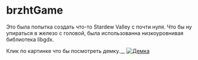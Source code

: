 # brzhtGame

Это была попытка создать что-то Stardew Valley с почти нуля. Что бы ну упираться в железо с головой, была использованна низкоуровнивая библиотека libgdx.

Клик по картинке что бы посмотреть демку.__
[![Демка](https://img.youtube.com/vi/9AWP10p0U5k/0.jpg)](https://youtu.be/9AWP10p0U5k)
